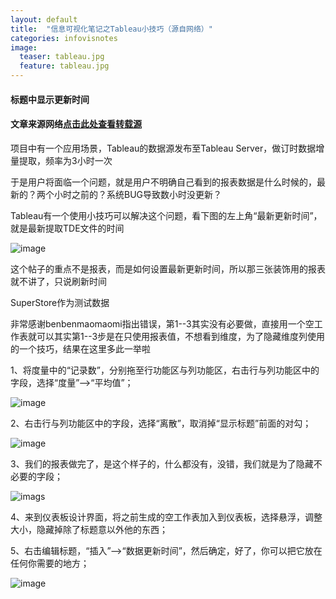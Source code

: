 ```yaml
---
layout: default
title:  "信息可视化笔记之Tableau小技巧（源自网络）"
categories: infovisnotes
image:
  teaser: tableau.jpg
  feature: tableau.jpg
---
```

#### 标题中显示更新时间

#### 文章来源网络[点击此处查看转载源](http://blog.sina.com.cn/s/blog_139c13a6a0102vnn2.html)

项目中有一个应用场景，Tableau的数据源发布至Tableau Server，做订时数据增量提取，频率为3小时一次

于是用户将面临一个问题，就是用户不明确自己看到的报表数据是什么时候的，最新的？两个小时之前的？系统BUG导致数小时没更新？

Tableau有一个使用小技巧可以解决这个问题，看下图的左上角“最新更新时间”，就是最新提取TDE文件的时间

![image](https://i.loli.net/2018/01/12/5a58d0b5078cc.png)

这个帖子的重点不是报表，而是如何设置最新更新时间，所以那三张装饰用的报表就不讲了，只说刷新时间

SuperStore作为测试数据

非常感谢benbenmaomaomi指出错误，第1--3其实没有必要做，直接用一个空工作表就可以其实第1--3步是在只使用报表值，不想看到维度，为了隐藏维度列使用的一个技巧，结果在这里多此一举啦

1、将度量中的“记录数”，分别拖至行功能区与列功能区，右击行与列功能区中的字段，选择“度量”-->“平均值”；

![image](https://i.loli.net/2018/01/12/5a58d0b47165c.png)

2、右击行与列功能区中的字段，选择“离散”，取消掉“显示标题”前面的对勾；

![image](https://i.loli.net/2018/01/12/5a58d0b461945.png)

3、我们的报表做完了，是这个样子的，什么都没有，没错，我们就是为了隐藏不必要的字段；

![imags](https://i.loli.net/2018/01/12/5a58d0b41ce90.png)


4、来到仪表板设计界面，将之前生成的空工作表加入到仪表板，选择悬浮，调整大小，隐藏掉除了标题意以外他的东西；

5、右击编辑标题，“插入”-->“数据更新时间”，然后确定，好了，你可以把它放在任何你需要的地方；

![image](https://i.loli.net/2018/01/12/5a58d28c911f6.png)


